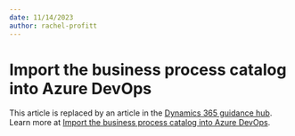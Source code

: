 ```yaml
---
date: 11/14/2023
author: rachel-profitt
---
```


# Import the business process catalog into Azure DevOps

This article is replaced by an article in the [Dynamics 365 guidance hub](https://learn.microsoft.com/en-us/dynamics365/guidance/). Learn more at [Import the business process catalog into Azure DevOps](https://learn.microsoft.com/en-us/dynamics365/guidance/business-processes/about-import-catalog-devops).  
